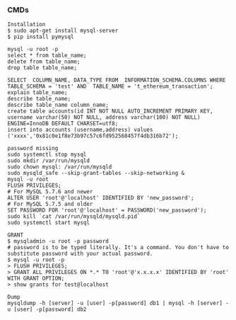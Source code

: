 ### CMDs
    Installation
    $ sudo apt-get install mysql-server
    $ pip install pymysql
    
    mysql -u root -p
    select * from table_name;
    delete from table_name;
    drop table table_name;
    
    SELECT  COLUMN_NAME, DATA_TYPE FROM  INFORMATION_SCHEMA.COLUMNS WHERE  TABLE_SCHEMA = 'test' AND  TABLE_NAME = 't_ethereum_transaction';
    explain table_name;
    describe table_name;
    describe table_name column_name;
    create table accounts(id INT NOT NULL AUTO_INCREMENT PRIMARY KEY, username varchar(50) NOT NULL, address varchar(100) NOT NULL) ENGINE=InnoDB DEFAULT CHARSET=utf8;
    insert into accounts (username,address) values ('xxxx','0x81c0e1f8e73b97c57c6fd952568457f4db316b72');
    
    password missing
    sudo systemctl stop mysql
    sudo mkdir /var/run/mysqld
    sudo chown mysql: /var/run/mysqld
    sudo mysqld_safe --skip-grant-tables --skip-networking &
    mysql -u root
    FLUSH PRIVILEGES;
    # For MySQL 5.7.6 and newer
    ALTER USER 'root'@'localhost' IDENTIFIED BY 'new_password';
    # For MySQL 5.7.5 and older
    SET PASSWORD FOR 'root'@'localhost' = PASSWORD('new_password');
    sudo kill `cat /var/run/mysqld/mysqld.pid`
    sudo systemctl start mysql

    GRANT
    $ mysqladmin -u root -p password
    # password is to be typed literally. It's a command. You don't have to substitute password with your actual password.
    $ mysql -u root -p
    > FLUSH PRIVILEGES;
    > GRANT ALL PRIVILEGES ON *.* TO 'root'@'x.x.x.x' IDENTIFIED BY 'root'  WITH GRANT OPTION;
    > show grants for test@localhost
    
    Dump
    mysqldump -h [server] -u [user] -p[password] db1 | mysql -h [server] -u [user] -p[password] db2

